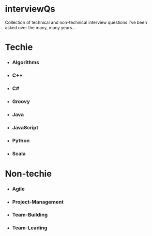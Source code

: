 # interviewQs
Collection of technical and non-technical interview questions I've been asked over the many, many years...

# Techie
* ### Algorithms
* ### C++
* ### C#
* ### Groovy
* ### Java
* ### JavaScript
* ### Python
* ### Scala

# Non-techie
* ### Agile
* ### Project-Management
* ### Team-Building
* ### Team-Leading
